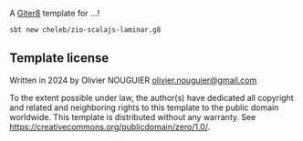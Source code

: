 A [Giter8][g8] template for ...!



```bash
sbt new cheleb/zio-scalajs-laminar.g8
```



Template license
----------------
Written in 2024 by Olivier NOUGUIER olivier.nouguier@gmail.com

To the extent possible under law, the author(s) have dedicated all copyright and related
and neighboring rights to this template to the public domain worldwide.
This template is distributed without any warranty. See <https://creativecommons.org/publicdomain/zero/1.0/>.

[g8]: https://www.foundweekends.org/giter8/
